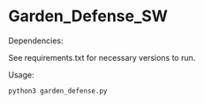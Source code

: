 # Garden_Defense_SW


Dependencies:

See requirements.txt for necessary versions to run.

Usage:

`python3 garden_defense.py`